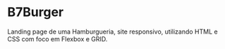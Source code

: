 # B7Burger
Landing page de uma Hamburgueria, site responsivo, utilizando HTML e CSS com foco em Flexbox e GRID.
